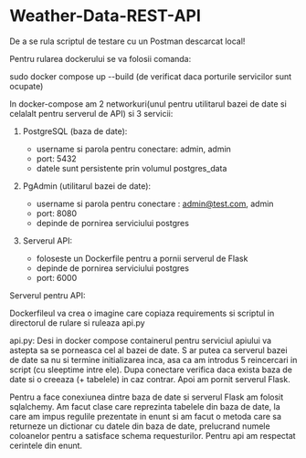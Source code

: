 # Weather-Data-REST-API

De a se rula scriptul de testare cu un Postman descarcat local!

Pentru rularea dockerului se va folosii comanda:

sudo docker compose up --build
(de verificat daca porturile servicilor sunt ocupate)

In docker-compose am 2 networkuri(unul pentru utilitarul bazei de date si 
celalalt pentru serverul de API) si 3 servicii: 

1. PostgreSQL (baza de date):
    - username si parola pentru conectare: admin, admin
    - port: 5432
    - datele sunt persistente prin volumul postgres_data

2. PgAdmin (utilitarul bazei de date):
    - username si parola pentru conectare : admin@test.com, admin
    - port: 8080
    - depinde de pornirea serviciului postgres

3. Serverul API:
    - foloseste un Dockerfile pentru a pornii serverul de Flask
    - depinde de pornirea serviciului postgres
    - port: 6000


Serverul pentru API:

Dockerfileul va crea o imagine care copiaza requirements si scriptul in directorul de rulare si ruleaza api.py

api.py: Desi in docker compose containerul pentru serviciul apiului va astepta sa se porneasca cel al bazei de date.
S ar putea ca serverul bazei de date sa nu si termine initializarea inca, asa ca am introdus 5 reincercari in script
(cu sleeptime intre ele). Dupa conectare verifica daca exista baza de date si o creeaza (+ tabelele) in caz contrar.
Apoi am pornit serverul Flask.

Pentru a face conexiunea dintre baza de date si serverul Flask am folosit sqlalchemy.
Am facut clase care reprezinta tabelele din baza de date, la care am impus regulile 
prezentate in enunt si am facut o metoda care sa returneze un dictionar cu datele din baza de date,
prelucrand numele coloanelor pentru a satisface schema requesturilor. Pentru api am respectat cerintele din enunt.
